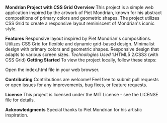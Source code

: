 **Mondrian Project with CSS Grid**
**Overview**
This project is a simple web application inspired by the artwork of Piet Mondrian, known for his abstract compositions of primary colors and geometric shapes. 
The project utilizes CSS Grid to create a responsive layout reminiscent of Mondrian's iconic style.

**Features**
Responsive layout inspired by Piet Mondrian's compositions.
Utilizes CSS Grid for flexible and dynamic grid-based design.
Minimalist design with primary colors and geometric shapes.
Responsive design that adapts to various screen sizes.
*Technologies Used*
1.HTML5
2.CSS3 (with CSS Grid)
**Getting Started**
To view the project locally, follow these steps:


Open the index.html file in your web browser.


**Contributing**
Contributions are welcome! Feel free to submit pull requests or open issues for any improvements, bug fixes, or feature requests.

**License**
This project is licensed under the MIT License - see the LICENSE file for details.

**Acknowledgments**
Special thanks to Piet Mondrian for his artistic inspiration.
